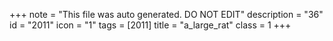 +++
note = "This file was auto generated. DO NOT EDIT"
description = "36"
id = "2011"
icon = "1"
tags = [2011]
title = "a_large_rat"
class = 1
+++
